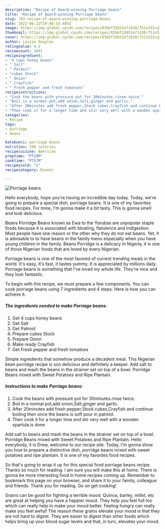 ```yaml
---
description: "Recipe of Award-winning Porriage beans"
title: "Recipe of Award-winning Porriage beans"
slug: 703-recipe-of-award-winning-porriage-beans
date: 2022-06-22T19:48:14.485Z
image: https://img-global.cpcdn.com/recipes/83bbf33652e71430/751x532cq70/porriage-beans-recipe-main-photo.jpg
thumbnail: https://img-global.cpcdn.com/recipes/83bbf33652e71430/751x532cq70/porriage-beans-recipe-main-photo.jpg
cover: https://img-global.cpcdn.com/recipes/83bbf33652e71430/751x532cq70/porriage-beans-recipe-main-photo.jpg
author: Louisa Douglas
ratingvalue: 4.2
reviewcount: 2691
recipeingredient:
- "4 cups honey beans"
- " Salt"
- " Palmoil"
- "cubes Stock"
- " Onion"
- " Crayfish"
- " Fresh pepper and fresh tomatoes"
recipeinstructions:
- "Cook the beans with pressure pot for 30minutes.rinse twice."
- "Boil in a normal pot,add onion,Salt,ginger and garlic."
- "After 20minutes add fresh pepper,Stock cubes,Crayfish and continue boiling then once the beans is soft pour in palmoil."
- "Then cook it for a longer time and stir very well with a wooden spartula.is done"
categories:
- Recipe
tags:
- porriage
- beans

katakunci: porriage beans 
nutrition: 190 calories
recipecuisine: American
preptime: "PT20M"
cooktime: "PT57M"
recipeyield: "2"
recipecategory: Dinner

---
```



![Porriage beans](https://img-global.cpcdn.com/recipes/83bbf33652e71430/751x532cq70/porriage-beans-recipe-main-photo.jpg)

Hello everybody, hope you're having an incredible day today. Today, we're going to prepare a special dish, porriage beans. It is one of my favorites food recipes. For mine, I'm gonna make it a bit tasty. This is gonna smell and look delicious.

Beans Porridge Beans known as Ewa to the Yorubas are unpopular staple foods because it is associated with bloating, flatulence and indigestion. Most people have one reason or the other why they do not eat beans. Yet, it is advisable to to have beans in the family menu especially when you have young children in the family. Beans Porridge is a delicacy in Nigeria, it is one of those Nigerian foods that are loved by every Nigerian.

Porriage beans is one of the most favored of current trending meals in the world. It's easy, it's fast, it tastes yummy. It is appreciated by millions daily. Porriage beans is something that I've loved my whole life. They're nice and they look fantastic.


To begin with this recipe, we must prepare a few components. You can cook porriage beans using 7 ingredients and 4 steps. Here is how you can achieve it.

<!--inarticleads1-->

##### The ingredients needed to make Porriage beans:

1. Get 4 cups honey beans
1. Get  Salt
1. Get  Palmoil
1. Prepare cubes Stock
1. Prepare  Onion
1. Make ready  Crayfish
1. Get  Fresh pepper and fresh tomatoes


Simple ingredients that somehow produce a decadent meal. This Nigerian bean porridge recipe is soo delicious and definitely a keeper. Add salt to beans and mash the beans in the strainer set on top of a bowl. Porridge Beans mixed with Sweet Potatoes and Ripe Plantain. 

<!--inarticleads2-->

##### Instructions to make Porriage beans:

1. Cook the beans with pressure pot for 30minutes.rinse twice.
1. Boil in a normal pot,add onion,Salt,ginger and garlic.
1. After 20minutes add fresh pepper,Stock cubes,Crayfish and continue boiling then once the beans is soft pour in palmoil.
1. Then cook it for a longer time and stir very well with a wooden spartula.is done


Add salt to beans and mash the beans in the strainer set on top of a bowl. Porridge Beans mixed with Sweet Potatoes and Ripe Plantain. Hello everybody, it is Drew, welcome to our recipe site. Today, I&#39;m gonna show you how to prepare a distinctive dish, porridge beans mixed with sweet potatoes and ripe plantain. It is one of my favorites food recipes. 

So that's going to wrap it up for this special food porriage beans recipe. Thanks so much for reading. I am sure you will make this at home. There is gonna be more interesting food in home recipes coming up. Remember to bookmark this page on your browser, and share it to your family, colleague and friends. Thank you for reading. Go on get cooking!

Grains can be good for fighting a terrible mood. Quinoa, barley, millet, etc are great at helping you have a happier mood. They help you feel full too which can really help to make your mood better. Feeling hungry can really make you feel awful! The reason these grains elevate your mood is that they are not hard to digest. They are easier to digest than other foods which helps bring up your blood sugar levels and that, in turn, elevates your mood.
